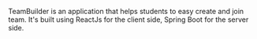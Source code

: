 TeamBuilder is an application that helps students to easy create and join team. 
It's built using ReactJs for the client side, Spring Boot for the server side.

